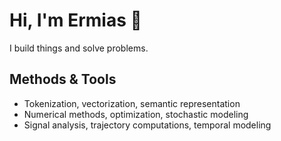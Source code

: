 # Hi, I'm Ermias 👋

I build things and solve problems.

## Methods & Tools
- Tokenization, vectorization, semantic representation  
- Numerical methods, optimization, stochastic modeling  
- Signal analysis, trajectory computations, temporal modeling  
